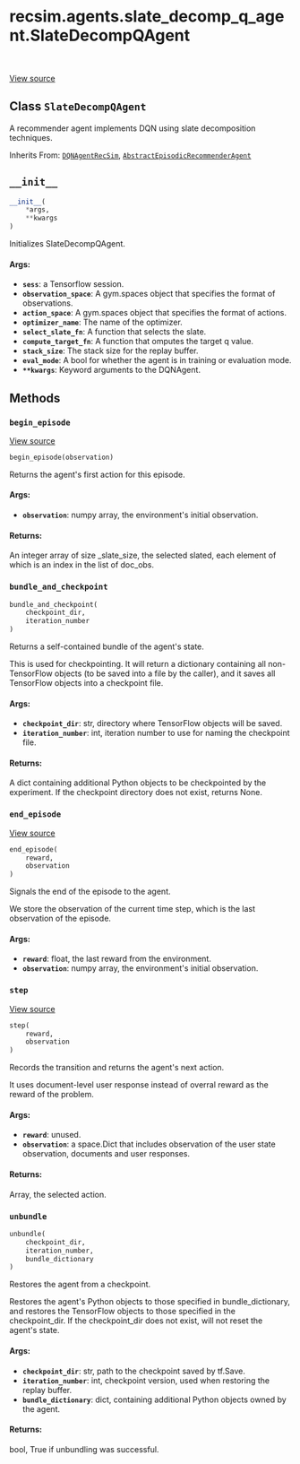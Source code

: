 <div itemscope itemtype="http://developers.google.com/ReferenceObject">
<meta itemprop="name" content="recsim.agents.slate_decomp_q_agent.SlateDecompQAgent" />
<meta itemprop="path" content="Stable" />
<meta itemprop="property" content="__init__"/>
<meta itemprop="property" content="begin_episode"/>
<meta itemprop="property" content="bundle_and_checkpoint"/>
<meta itemprop="property" content="end_episode"/>
<meta itemprop="property" content="step"/>
<meta itemprop="property" content="unbundle"/>
</div>

# recsim.agents.slate_decomp_q_agent.SlateDecompQAgent

<table class="tfo-notebook-buttons tfo-api" align="left">
</table>

<a target="_blank" href="https://github.com/google-research/recsim/recsim/agents/slate_decomp_q_agent.py">View
source</a>

## Class `SlateDecompQAgent`

A recommender agent implements DQN using slate decomposition techniques.

Inherits From:
[`DQNAgentRecSim`](../../../recsim/agents/dopamine/dqn_agent/DQNAgentRecSim.md),
[`AbstractEpisodicRecommenderAgent`](../../../recsim/agent/AbstractEpisodicRecommenderAgent.md)

<!-- Placeholder for "Used in" -->

<h2 id="__init__"><code>__init__</code></h2>

```python
__init__(
    *args,
    **kwargs
)
```

Initializes SlateDecompQAgent.

#### Args:

*   <b>`sess`</b>: a Tensorflow session.
*   <b>`observation_space`</b>: A gym.spaces object that specifies the format of
    observations.
*   <b>`action_space`</b>: A gym.spaces object that specifies the format of
    actions.
*   <b>`optimizer_name`</b>: The name of the optimizer.
*   <b>`select_slate_fn`</b>: A function that selects the slate.
*   <b>`compute_target_fn`</b>: A function that omputes the target q value.
*   <b>`stack_size`</b>: The stack size for the replay buffer.
*   <b>`eval_mode`</b>: A bool for whether the agent is in training or
    evaluation mode.
*   <b>`**kwargs`</b>: Keyword arguments to the DQNAgent.

## Methods

<h3 id="begin_episode"><code>begin_episode</code></h3>

<a target="_blank" href="https://github.com/google-research/recsim/recsim/agents/slate_decomp_q_agent.py">View
source</a>

```python
begin_episode(observation)
```

Returns the agent's first action for this episode.

#### Args:

*   <b>`observation`</b>: numpy array, the environment's initial observation.

#### Returns:

An integer array of size _slate_size, the selected slated, each element of which
is an index in the list of doc_obs.

<h3 id="bundle_and_checkpoint"><code>bundle_and_checkpoint</code></h3>

```python
bundle_and_checkpoint(
    checkpoint_dir,
    iteration_number
)
```

Returns a self-contained bundle of the agent's state.

This is used for checkpointing. It will return a dictionary containing all
non-TensorFlow objects (to be saved into a file by the caller), and it saves all
TensorFlow objects into a checkpoint file.

#### Args:

*   <b>`checkpoint_dir`</b>: str, directory where TensorFlow objects will be
    saved.
*   <b>`iteration_number`</b>: int, iteration number to use for naming the
    checkpoint file.

#### Returns:

A dict containing additional Python objects to be checkpointed by the
experiment. If the checkpoint directory does not exist, returns None.

<h3 id="end_episode"><code>end_episode</code></h3>

<a target="_blank" href="https://github.com/google-research/recsim/recsim/agents/slate_decomp_q_agent.py">View
source</a>

```python
end_episode(
    reward,
    observation
)
```

Signals the end of the episode to the agent.

We store the observation of the current time step, which is the last observation
of the episode.

#### Args:

*   <b>`reward`</b>: float, the last reward from the environment.
*   <b>`observation`</b>: numpy array, the environment's initial observation.

<h3 id="step"><code>step</code></h3>

<a target="_blank" href="https://github.com/google-research/recsim/recsim/agents/slate_decomp_q_agent.py">View
source</a>

```python
step(
    reward,
    observation
)
```

Records the transition and returns the agent's next action.

It uses document-level user response instead of overral reward as the reward of
the problem.

#### Args:

*   <b>`reward`</b>: unused.
*   <b>`observation`</b>: a space.Dict that includes observation of the user
    state observation, documents and user responses.

#### Returns:

Array, the selected action.

<h3 id="unbundle"><code>unbundle</code></h3>

```python
unbundle(
    checkpoint_dir,
    iteration_number,
    bundle_dictionary
)
```

Restores the agent from a checkpoint.

Restores the agent's Python objects to those specified in bundle_dictionary, and
restores the TensorFlow objects to those specified in the checkpoint_dir. If the
checkpoint_dir does not exist, will not reset the agent's state.

#### Args:

*   <b>`checkpoint_dir`</b>: str, path to the checkpoint saved by tf.Save.
*   <b>`iteration_number`</b>: int, checkpoint version, used when restoring the
    replay buffer.
*   <b>`bundle_dictionary`</b>: dict, containing additional Python objects owned
    by the agent.

#### Returns:

bool, True if unbundling was successful.
